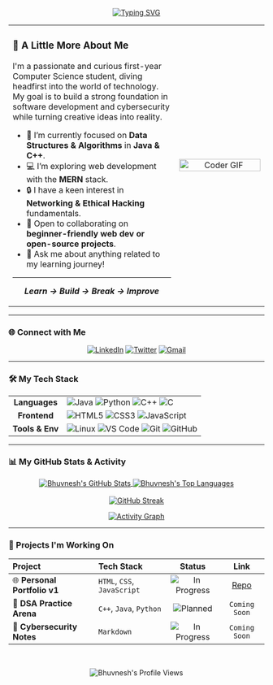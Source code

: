 <!-- 
Hi Bhuvnesh! This is a more visually-driven version of your README.
Feel free to change the colors, images, and text to match your style.
-->

<!-- Dynamic Typing Banner -->
<p align="center">
  <a href="https://git.io/typing-svg">
    <img src="https://readme-typing-svg.herokuapp.com?font=Fira+Code&size=32&pause=1000&color=FFEA00&center=true&vCenter=true&width=500&lines=Hey%2C+I'm+Bhuvnesh;First-Year+CSE+Student;Web+%26+Cybersecurity+Explorer;Always+Learning+...;Let's+Build+Something+Cool." alt="Typing SVG" />
  </a>
</p>

<!-- Two-column "About Me" section -->
<table>
  <tr>
    <td width="65%" valign="top">
      <h3>🚀 A Little More About Me</h3>
      <p>I'm a passionate and curious first-year Computer Science student, diving headfirst into the world of technology. My goal is to build a strong foundation in software development and cybersecurity while turning creative ideas into reality.</p>
      <ul>
        <li>🌱 I’m currently focused on <b>Data Structures & Algorithms</b> in <b>Java & C++</b>.</li>
        <li>💻 I’m exploring web development with the <b>MERN</b> stack.</li>
        <li>🔒 I have a keen interest in <b>Networking & Ethical Hacking</b> fundamentals.</li>
        <li>🤝 Open to collaborating on <b>beginner-friendly web dev or open-source projects</b>.</li>
        <li>💬 Ask me about anything related to my learning journey!</li>
      </ul>
      <hr>
      <p align="center">
        <i><b>Learn → Build → Break → Improve</b></i>
      </p>
    </td>
    <td width="35%" align="center">
      <img src="https://media.giphy.com/media/devdC2SJh4AM2YV5fD/giphy.gif" alt="Coder GIF" width="100%">
    </td>
  </tr>
</table>

---

### 🌐 Connect with Me
<p align="center">
  <a href="https://linkedin.com/in/YourLinkedIn" target="_blank"><img src="https://img.shields.io/badge/LinkedIn-0077B5?style=for-the-badge&logo=linkedin&logoColor=white" alt="LinkedIn"></a>
  <a href="https://twitter.com/YourTwitter" target="_blank"><img src="https://img.shields.io/badge/Twitter-1DA1F2?style=for-the-badge&logo=twitter&logoColor=white" alt="Twitter"></a>
  <a href="mailto:youremail@example.com" target="_blank"><img src="https://img.shields.io/badge/Gmail-D14836?style=for-the-badge&logo=gmail&logoColor=white" alt="Gmail"></a>
</p>

---

### 🛠️ My Tech Stack

<table>
  <tr>
    <td align="center"><strong>Languages</strong></td>
    <td>
      <img src="https://img.shields.io/badge/Java-ED8B00?style=for-the-badge&logo=openjdk&logoColor=white" alt="Java"/>
      <img src="https://img.shields.io/badge/Python-3776AB?style=for-the-badge&logo=python&logoColor=white" alt="Python"/>
      <img src="https://img.shields.io/badge/C++-00599C?style=for-the-badge&logo=c%2B%2B&logoColor=white" alt="C++"/>
      <img src="https://img.shields.io/badge/C-A8B9CC?style=for-the-badge&logo=c&logoColor=black" alt="C"/>
    </td>
  </tr>
  <tr>
    <td align="center"><strong>Frontend</strong></td>
    <td>
      <img src="https://img.shields.io/badge/HTML5-E34F26?style=for-the-badge&logo=html5&logoColor=white" alt="HTML5"/>
      <img src="https://img.shields.io/badge/CSS3-1572B6?style=for-the-badge&logo=css3&logoColor=white" alt="CSS3"/>
      <img src="https://img.shields.io/badge/JavaScript-F7DF1E?style=for-the-badge&logo=javascript&logoColor=black" alt="JavaScript"/>
    </td>
  </tr>
  <tr>
    <td align="center"><strong>Tools & Env</strong></td>
    <td>
      <img src="https://img.shields.io/badge/Linux-FCC624?style=for-the-badge&logo=linux&logoColor=black" alt="Linux"/>
      <img src="https://img.shields.io/badge/VS_Code-007ACC?style=for-the-badge&logo=visual-studio-code&logoColor=white" alt="VS Code"/>
      <img src="https://img.shields.io/badge/Git-F05032?style=for-the-badge&logo=git&logoColor=white" alt="Git"/>
      <img src="https://img.shields.io/badge/GitHub-181717?style=for-the-badge&logo=github&logoColor=white" alt="GitHub"/>
    </td>
  </tr>
</table>

---

### 📊 My GitHub Stats & Activity

<p align="center">
  <!-- GitHub Stats Card -->
  <a href="https://github.com/anuraghazra/github-readme-stats">
    <img align="center" src="https://github-readme-stats.vercel.app/api?username=YourUsername&show_icons=true&theme=dracula&hide_border=true&include_all_commits=true&count_private=true" alt="Bhuvnesh's GitHub Stats" />
  </a>
  <!-- Top Languages Card -->
  <a href="https://github.com/anuraghazra/github-readme-stats">
    <img align="center" src="https://github-readme-stats.vercel.app/api/top-langs/?username=YourUsername&layout=compact&theme=dracula&hide_border=true&langs_count=8" alt="Bhuvnesh's Top Languages" />
  </a>
  <br><br>
  <!-- GitHub Streak -->
  <a href="https://git.io/streak-stats">
    <img align="center" src="http://github-readme-streak-stats.herokuapp.com?user=YourUsername&theme=dracula&hide_border=true" alt="GitHub Streak" />
  </a>
</p>

<!-- Activity Graph -->
<p align="center">
  <a href="https://github.com/ashutosh00710/github-readme-activity-graph">
    <img src="https://activity-graph.herokuapp.com/graph?username=YourUsername&theme=react-dark&hide_border=true&area=true" alt="Activity Graph" />
  </a>
</p>

---

### 📂 Projects I'm Working On

| Project | Tech Stack | Status | Link |
| :--- | :--- | :---: | :---: |
| 🌐 **Personal Portfolio v1** | `HTML`, `CSS`, `JavaScript` | ![In Progress](https://img.shields.io/badge/In%20Progress-yellow?style=for-the-badge) | [Repo](https://github.com/YourUsername/Portfolio) |
| 🧮 **DSA Practice Arena** | `C++`, `Java`, `Python` | ![Planned](https://img.shields.io/badge/Planned-blue?style=for-the-badge) | `Coming Soon` |
| 🔑 **Cybersecurity Notes** | `Markdown` | ![In Progress](https://img.shields.io/badge/In%20Progress-yellow?style=for-the-badge) | `Coming Soon` |

<br>
<p align="center">
  <img src="https://gpvc.arturio.dev/YourUsername" alt="Bhuvnesh's Profile Views">
</p>
